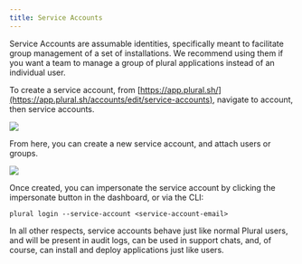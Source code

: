 ```yaml
---
title: Service Accounts
---
```


Service Accounts are assumable identities, specifically meant to facilitate group management of a set of installations. We recommend using them if you want a team to manage a group of plural applications instead of an individual user.

To create a service account, from [https://app.plural.sh/](https://app.plural.sh/accounts/edit/service-accounts), navigate to account, then service accounts.

![](/assets/advanced-topics/service-accounts-static.png)

From here, you can create a new service account, and attach users or groups.&#x20;

![](/assets/advanced-topics/service-accounts-create.png)

Once created, you can impersonate the service account by clicking the impersonate button in the dashboard, or via the CLI:

```
plural login --service-account <service-account-email>
```

In all other respects, service accounts behave just like normal Plural users, and will be present in audit logs, can be used in support chats, and, of course, can install and deploy applications just like users.
